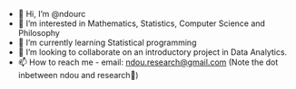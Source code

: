 - 👋 Hi, I’m @ndourc
- 👀 I’m interested in Mathematics, Statistics, Computer Science and Philosophy
- 🌱 I’m currently learning Statistical programming
- 💞️ I’m looking to collaborate on an introductory project in Data Analytics.
- 📫 How to reach me - email: ndou.research@gmail.com (Note the dot inbetween ndou and research👀)

<!---
ndourc/ndourc is a ✨ special ✨ repository because its `README.md` (this file) appears on your GitHub profile.
You can click the Preview link to take a look at your changes.
--->
